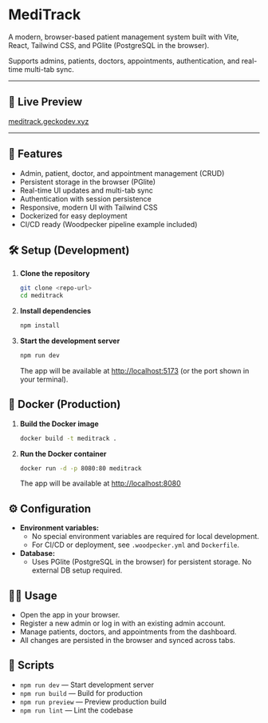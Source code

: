# MediTrack

A modern, browser-based patient management system built with Vite, React, Tailwind CSS, and PGlite (PostgreSQL in the browser).

Supports admins, patients, doctors, appointments, authentication, and real-time multi-tab sync.

---

## 🔗 Live Preview

[meditrack.geckodev.xyz](https://meditrack.geckodev.xyz)

---

## 🚀 Features
- Admin, patient, doctor, and appointment management (CRUD)
- Persistent storage in the browser (PGlite)
- Real-time UI updates and multi-tab sync
- Authentication with session persistence
- Responsive, modern UI with Tailwind CSS
- Dockerized for easy deployment
- CI/CD ready (Woodpecker pipeline example included)

## 🛠️ Setup (Development)

1. **Clone the repository**
   ```bash
   git clone <repo-url>
   cd meditrack
   ```
2. **Install dependencies**
   ```bash
   npm install
   ```
3. **Start the development server**
   ```bash
   npm run dev
   ```
   The app will be available at [http://localhost:5173](http://localhost:5173) (or the port shown in your terminal).

## 🐳 Docker (Production)

1. **Build the Docker image**
   ```bash
   docker build -t meditrack .
   ```
2. **Run the Docker container**
   ```bash
   docker run -d -p 8080:80 meditrack
   ```
   The app will be available at [http://localhost:8080](http://localhost:8080)

## ⚙️ Configuration

- **Environment variables:**
  - No special environment variables are required for local development.
  - For CI/CD or deployment, see `.woodpecker.yml` and `Dockerfile`.
- **Database:**
  - Uses PGlite (PostgreSQL in the browser) for persistent storage. No external DB setup required.

## 🧑‍💻 Usage

- Open the app in your browser.
- Register a new admin or log in with an existing admin account.
- Manage patients, doctors, and appointments from the dashboard.
- All changes are persisted in the browser and synced across tabs.

## 📝 Scripts

- `npm run dev` — Start development server
- `npm run build` — Build for production
- `npm run preview` — Preview production build
- `npm run lint` — Lint the codebase
